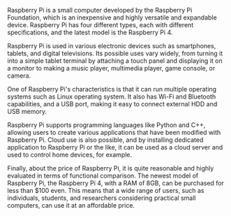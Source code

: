 Raspberry Pi is a small computer developed by the Raspberry Pi Foundation, which is an inexpensive and highly versatile and expandable device. Raspberry Pi has four different types, each with different specifications, and the latest model is the Raspberry Pi 4.

Raspberry Pi is used in various electronic devices such as smartphones, tablets, and digital televisions. Its possible uses vary widely, from turning it into a simple tablet terminal by attaching a touch panel and displaying it on a monitor to making a music player, multimedia player, game console, or camera.

One of Raspberry Pi's characteristics is that it can run multiple operating systems such as Linux operating system. It also has Wi-Fi and Bluetooth capabilities, and a USB port, making it easy to connect external HDD and USB memory.

Raspberry Pi supports programming languages like Python and C++, allowing users to create various applications that have been modified with Raspberry Pi. Cloud use is also possible, and by installing dedicated application to Raspberry Pi or the like, it can be used as a cloud server and used to control home devices, for example.

Finally, about the price of Raspberry Pi, it is quite reasonable and highly evaluated in terms of functional comparison. The newest model of Raspberry Pi, the Raspberry Pi 4, with a RAM of 8GB, can be purchased for less than $100 even. This means that a wide range of users, such as individuals, students, and researchers considering practical small computers, can use it at an affordable price.

